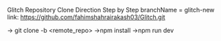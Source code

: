Glitch Repository Clone Direction Step by Step
branchName = glitch-new
link: https://github.com/fahimshahrairakash03/Glitch.git


-> git clone -b <branchName> <remote_repo>
->npm install
->npm run dev
